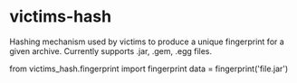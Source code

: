 victims-hash
=============

Hashing mechanism used by victims to produce a unique fingerprint for a
given archive. Currently supports .jar, .gem, .egg files.

from victims_hash.fingerprint import fingerprint
data = fingerprint('file.jar')

